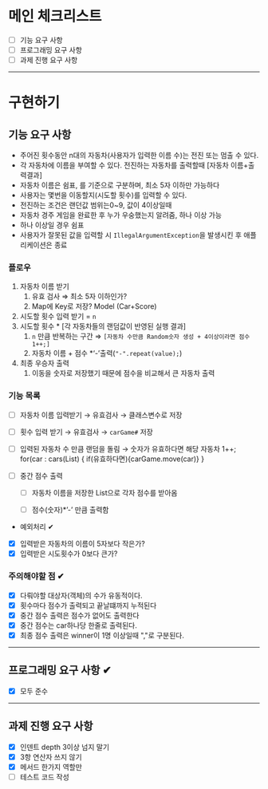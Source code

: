 # 메인 체크리스트

- [ ]  기능 요구 사항
- [ ]  프로그래밍 요구 사항
- [ ]  과제 진행 요구 사항

---
# 구현하기

## 기능 요구 사항

- 주어진 횟수동안 n대의 자동차(사용자가 입력한 이름 수)는 전진 또는 멈출 수 있다.
- 각 자동차에 이름을 부여할 수 있다. 전진하는 자동차를 출력할때 [자동차 이름+출력결과]
- 자동차 이름은 쉼표, 를 기준으로 구분하며, 최소 5자 이하만 가능하다
- 사용자는 몇번을 이동할지(시도할 횟수)를 입력할 수 있다.
- 전진하는 조건은 랜던값 범위는0~9, 값이 4이상일때
- 자동차 경주 게임을 완료한 후 누가 우숭했는지 알려줌, 하나 이상 가능
- 하나 이상일 경우 쉼표
- 사용자가 잘못된 값을 입력할 시 `IllegalArgumentException`을 발생시킨 후 애플리케이션은 종료

### 플로우

1. 자동차 이름 받기
    1. 유효 검사 ⇒ 최소 5자 이하인가?
    2. Map에 Key로 저장? Model (Car+Score)
2. 시도할 횟수 입력 받기 = `n`
3. 시도할 횟수 * [각 자동차들의 랜덤값이 반영된 실행 결과]
    1. `n` 만큼 반복하는 구간 ⇒ `[자동차 수만큼 Random숫자 생성 + 4이상이라면 점수 1++;]`
    2. 자동차 이름 + 점수 *‘-’출력(`"-".repeat(value);`)
4. 최종 우승자 출력
    1. 이동을 숫자로 저장했기 때문에 점수을 비교해서 큰 자동차 출력

### 기능 목록
- [ ]  자동차 이름 입력받기 → 유효검사 → 클래스변수로 저장
- [ ]  횟수 입력 받기 → 유효검사 → `carGame#` 저장
- [ ]  입력된 자동차 수 만큼 랜덤을 돌림 → 숫자가 유효하다면 해당 자동차 1++;<br>
for(car : cars(List<String>) { if(유효하다면){carGame.move(car)} }

- [ ]  중간 점수 출력
    - [ ]  자동차 이름을 저장한 List<String>으로 각자 점수를 받아옴
    - [ ]  점수(숫자)*’-’ 만큼 출력함
   

- 예외처리 ✔
- [x]  입력받은 자동차의 이름이 5자보다 작은가?
- [x]  입력받은 시도횟수가 0보다 큰가?

### 주의해야할 점 ✔

- [x]  다뤄야할 대상자(객체)의 수가 유동적이다.
- [x]  횟수마다 점수가 출력되고 끝날떄까지 누적된다
- [x]  중간 점수 출력은 점수가 없어도 출력한다
- [x]  중간 점수는 car하나당 한줄로 출력된다.
- [x]  최종 점수 출력은 winner이 1명 이상일때 ","로 구분된다.

---

## 프로그래밍 요구 사항 ✔

- [x]  모두 준수

---

## 과제 진행 요구 사항

- [x]  인덴트 depth 3이상 넘지 말기
- [x]  3항 연산자 쓰지 않기
- [x]  메서드 한가지 역할만
- [ ]  테스트 코드 작성
